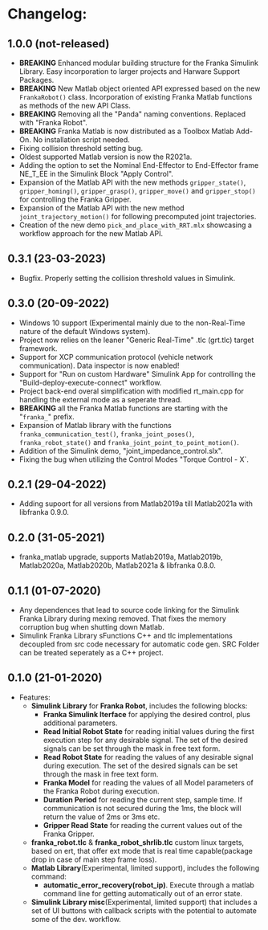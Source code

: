 # Changelog:

## 1.0.0 (not-released)
    
   - **BREAKING** Enhanced modular building structure for the Franka Simulink Library. Easy incorporation to larger projects and Harware Support Packages.
   - **BREAKING** New Matlab object oriented API expressed based on the new `FrankaRobot()` class. Incorporation of existing Franka Matlab functions as methods of the new API Class.
   - **BREAKING** Removing all the "Panda" naming conventions. Replaced with "Franka Robot".
   - **BREAKING** Franka Matlab is now distributed as a Toolbox Matlab Add-On. No installation script needed.
   - Fixing collision threshold setting bug.
   - Oldest supported Matlab version is now the R2021a.
   - Adding the option to set the Nominal End-Effector to End-Effector frame NE_T_EE in the Simulink Block "Apply Control".
   - Expansion of the Matlab API with the new methods `gripper_state()`, `gripper_homing()`, `gripper_grasp()`, `gripper_move()` and `gripper_stop()` for controlling the Franka Gripper.
   - Expansion of the Matlab API with the new method `joint_trajectory_motion()` for following precomputed joint trajectories.
   - Creation of the new demo `pick_and_place_with_RRT.mlx` showcasing a workflow approach for the new Matlab API.

## 0.3.1 (23-03-2023)

   - Bugfix. Properly setting the collision threshold values in Simulink.

## 0.3.0 (20-09-2022)

   - Windows 10 support (Experimental mainly due to the non-Real-Time nature of the default Windows system).
   - Project now relies on the leaner "Generic Real-Time" .tlc (grt.tlc) target framework.
   - Support for XCP communication protocol (vehicle network communication). Data inspector is now enabled!
   - Support for "Run on custom Hardware" Simulink App for controlling the "Build-deploy-execute-connect" workflow. 
   - Project back-end overal simplification with modified rt_main.cpp for handling the external mode as a seperate thread.
   - **BREAKING** all the Franka Matlab functions are starting with the "`franka_`" prefix.
   - Expansion of Matlab library with the functions `franka_communication_test()`, `franka_joint_poses()`, `franka_robot_state()` and `franka_joint_point_to_point_motion()`.
   - Addition of the Simulink demo, "joint_impedance_control.slx".
   - Fixing the bug when utilizing the Control Modes "Torque Control - X`.

## 0.2.1 (29-04-2022)

   - Adding supoort for all versions from Matlab2019a till Matlab2021a with libfranka 0.9.0.

## 0.2.0 (31-05-2021)

   - franka_matlab upgrade, supports Matlab2019a, Matlab2019b, Matlab2020a, Matlab2020b, Matlab2021a & libfranka 0.8.0.

## 0.1.1 (01-07-2020)

   - Any dependences that lead to source code linking for the Simulink Franka Library during mexing removed. That fixes the memory corruption
     bug when shutting down Matlab.
   - Simulink Franka Library sFunctions C++ and tlc implementations decoupled from src code necessary for automatic code gen. SRC Folder can be treated seperately as a C++ project.

## 0.1.0 (21-01-2020)
  
  - Features:
    - **Simulink Library** for **Franka Robot**, includes the following blocks:
        - **Franka Simulink Iterface** for applying the desired control, plus additional parameters.
        - **Read Initial Robot State** for reading initial values during the first execution step for any desirable signal. The set of the desired signals can be set through the mask in free text form.
        - **Read Robot State** for reading the values of any desirable signal during execution. The set of the desired signals can be set through the mask in free text form.
        - **Franka Model** for reading the values of all Model parameters of the Franka Robot during execution.
        - **Duration Period** for reading the current step, sample time. If communication is not secured during the 1ms, the block will return the value of 2ms or 3ms etc.
        - **Gripper Read State** for reading the current values out of the Franka Gripper.
    - **franka_robot.tlc** & **franka_robot_shrlib.tlc** custom linux targets, based on ert, that offer ext mode that is real time capable(package drop in case of main step frame loss).
    - **Matlab Library**(Experimental, limited support), includes the following command:
        - **automatic_error_recovery(robot_ip)**. Execute through a matlab command line for getting automatically out of an error state.
    - **Simulink Library misc**(Experimental, limited support) that includes a set of UI buttons with callback scripts with the potential to automate some of the dev. workflow.